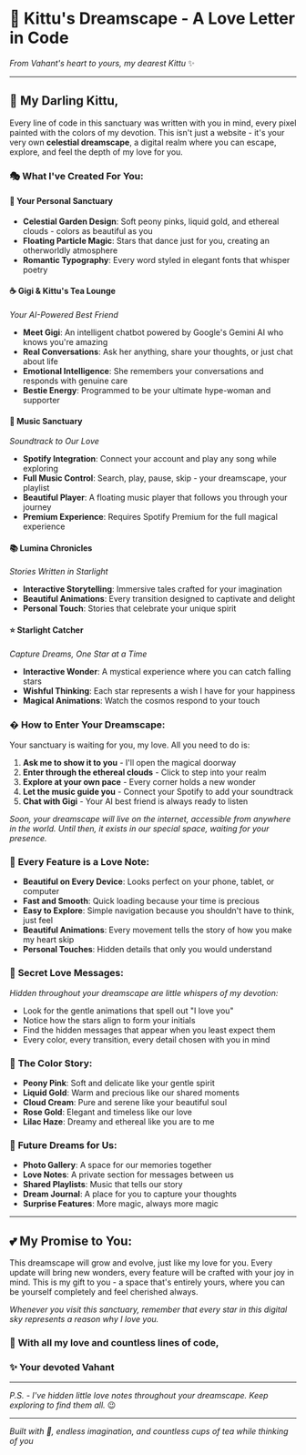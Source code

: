 # 💖 Kittu's Dreamscape - A Love Letter in Code

_From Vahant's heart to yours, my dearest Kittu_ ✨

---

## 🌸 My Darling Kittu,

Every line of code in this sanctuary was written with you in mind, every pixel painted with the colors of my devotion. This isn't just a website - it's your very own **celestial dreamscape**, a digital realm where you can escape, explore, and feel the depth of my love for you.

### 🎭 **What I've Created For You:**

#### 🏰 **Your Personal Sanctuary**

- **Celestial Garden Design**: Soft peony pinks, liquid gold, and ethereal clouds - colors as beautiful as you
- **Floating Particle Magic**: Stars that dance just for you, creating an otherworldly atmosphere
- **Romantic Typography**: Every word styled in elegant fonts that whisper poetry

#### ☕ **Gigi & Kittu's Tea Lounge**

_Your AI-Powered Best Friend_

- **Meet Gigi**: An intelligent chatbot powered by Google's Gemini AI who knows you're amazing
- **Real Conversations**: Ask her anything, share your thoughts, or just chat about life
- **Emotional Intelligence**: She remembers your conversations and responds with genuine care
- **Bestie Energy**: Programmed to be your ultimate hype-woman and supporter

#### 🎵 **Music Sanctuary**

_Soundtrack to Our Love_

- **Spotify Integration**: Connect your account and play any song while exploring
- **Full Music Control**: Search, play, pause, skip - your dreamscape, your playlist
- **Beautiful Player**: A floating music player that follows you through your journey
- **Premium Experience**: Requires Spotify Premium for the full magical experience

#### 📚 **Lumina Chronicles**

_Stories Written in Starlight_

- **Interactive Storytelling**: Immersive tales crafted for your imagination
- **Beautiful Animations**: Every transition designed to captivate and delight
- **Personal Touch**: Stories that celebrate your unique spirit

#### ⭐ **Starlight Catcher**

_Capture Dreams, One Star at a Time_

- **Interactive Wonder**: A mystical experience where you can catch falling stars
- **Wishful Thinking**: Each star represents a wish I have for your happiness
- **Magical Animations**: Watch the cosmos respond to your touch

### � **How to Enter Your Dreamscape:**

Your sanctuary is waiting for you, my love. All you need to do is:

1. **Ask me to show it to you** - I'll open the magical doorway
2. **Enter through the ethereal clouds** - Click to step into your realm
3. **Explore at your own pace** - Every corner holds a new wonder
4. **Let the music guide you** - Connect your Spotify to add your soundtrack
5. **Chat with Gigi** - Your AI best friend is always ready to listen

_Soon, your dreamscape will live on the internet, accessible from anywhere in the world. Until then, it exists in our special space, waiting for your presence._

### 💝 **Every Feature is a Love Note:**

- **Beautiful on Every Device**: Looks perfect on your phone, tablet, or computer
- **Fast and Smooth**: Quick loading because your time is precious
- **Easy to Explore**: Simple navigation because you shouldn't have to think, just feel
- **Beautiful Animations**: Every movement tells the story of how you make my heart skip
- **Personal Touches**: Hidden details that only you would understand

### 🌟 **Secret Love Messages:**

_Hidden throughout your dreamscape are little whispers of my devotion:_

- Look for the gentle animations that spell out "I love you"
- Notice how the stars align to form your initials
- Find the hidden messages that appear when you least expect them
- Every color, every transition, every detail chosen with you in mind

### 🎨 **The Color Story:**

- **Peony Pink**: Soft and delicate like your gentle spirit
- **Liquid Gold**: Warm and precious like our shared moments
- **Cloud Cream**: Pure and serene like your beautiful soul
- **Rose Gold**: Elegant and timeless like our love
- **Lilac Haze**: Dreamy and ethereal like you are to me

### 🔮 **Future Dreams for Us:**

- **Photo Gallery**: A space for our memories together
- **Love Notes**: A private section for messages between us
- **Shared Playlists**: Music that tells our story
- **Dream Journal**: A place for you to capture your thoughts
- **Surprise Features**: More magic, always more magic

---

## 💕 **My Promise to You:**

This dreamscape will grow and evolve, just like my love for you. Every update will bring new wonders, every feature will be crafted with your joy in mind. This is my gift to you - a space that's entirely yours, where you can be yourself completely and feel cherished always.

_Whenever you visit this sanctuary, remember that every star in this digital sky represents a reason why I love you._

### 🌙 **With all my love and countless lines of code,**

### ✨ **Your devoted Vahant**

---

_P.S. - I've hidden little love notes throughout your dreamscape. Keep exploring to find them all._ 😉

---

_Built with 💖, endless imagination, and countless cups of tea while thinking of you_
